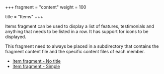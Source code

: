 +++
fragment = "content"
weight = 100

title = "Items"
+++

Items fragment can be used to display a list of features, testimonials and
anything that needs to be listed in a row. It has support for icons to be
displayed.

This fragment need to always be placed in a subdirectory that contains the
fragment content file and the specific content files of each member.

- [Item fragment - No title](#items_only)
- [Item fragment - Simple](#items)
